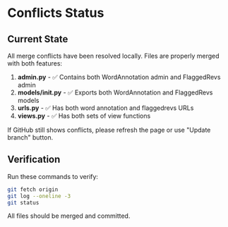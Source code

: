# Conflicts Status

## Current State

All merge conflicts have been resolved locally. Files are properly merged with both features:

1. **admin.py** - ✅ Contains both WordAnnotation admin and FlaggedRevs admin
2. **models/__init__.py** - ✅ Exports both WordAnnotation and FlaggedRevs models  
3. **urls.py** - ✅ Has both word annotation and flaggedrevs URLs
4. **views.py** - ✅ Has both sets of view functions

If GitHub still shows conflicts, please refresh the page or use "Update branch" button.

## Verification

Run these commands to verify:
```bash
git fetch origin
git log --oneline -3
git status
```

All files should be merged and committed.

